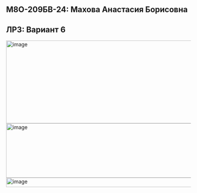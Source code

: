 ## М8О-209БВ-24: Махова Анастасия Борисовна

## ЛР3: Вариант 6

<img width="891" height="226" alt="image" src="https://github.com/user-attachments/assets/91a7c50d-42b3-4360-927b-9889f73040b0" />
<img width="862" height="148" alt="image" src="https://github.com/user-attachments/assets/e2a79a7d-0188-487d-8c40-b57b47048008" />
<img width="835" height="26" alt="image" src="https://github.com/user-attachments/assets/e5bd82e2-5c85-446f-ad9f-34352547c7d0" />

